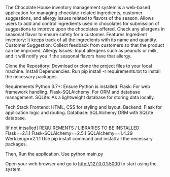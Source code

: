 The Chocolate House inventory management system is a web-based application for managing chocolate-related ingredients, customer suggestions, and allergy issues related to flavors of the season. Allows users to add and control ingredients used in chocolates for submission of suggestions to improve upon the chocolates offered. Check any allergens in seasonal flavor to ensure safety for a customer. 
Features Ingredient inventory: It keeps track of all the ingredients with its name and quantity. Customer Suggestion: Collect feedback from customers so that the product can be improved.
Allergy Issues: Input allergens such as peanuts or milk, and it will notify you if the seasonal flavors have that allergy.

Clone the Repository: Download or clone the project files to your local machine.
Install Dependencies: Run pip install -r requirements.txt to install the necessary packages.

Requirements
Python 3.7+: Ensure Python is installed.
Flask: For web framework handling.
Flask-SQLAlchemy: For ORM and database management.
SQLite: As a lightweight database for storing data locally.

Tech Stack
Frontend: HTML, CSS for styling and layout.
Backend: Flask for application logic and routing.
Database: SQLAlchemy ORM with SQLite database.

[if not intsalled] REQUIREMENTS / LIBRARIES TO BE INSTALLED
Flask==2.1.1
Flask-SQLAlchemy==2.5.1
SQLAlchemy==1.4.29
Werkzeug==2.1.1
Use pip install command and install all the necessary packages.

Then, Run the application.
Use python main.py

Open your web browser and go to http://127.0.0.1:5000 to start using the system.
